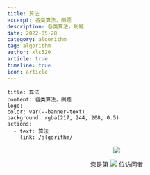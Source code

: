 ```yaml
---
title: 算法
excerpt: 各类算法，刷题
description: 各类算法，刷题
date: 2022-05-28
category: algorithm
tag: algorithm
author: xlc520
article: true
timeline: true
icon: article
---
```


```component VPBanner
title: 算法
content: 各类算法，刷题
logo: 
color: var(--banner-text)
background: rgba(217, 244, 208, 0.5)
actions:
  - text: 算法
    link: /algorithm/
```

<p align="center">
  <img src="https://metrics.lecoq.io/xlc520?template=classic&isocalendar=1&languages=1&people=1&activity=1&achievements=1&lines=1&repositories=1&notable=1&introduction=1&pagespeed=1&repositories=100&repositories.batch=100&repositories.forks=false&repositories.affiliations=owner&isocalendar.duration=full-year&languages.limit=8&languages.threshold=0%25&languages.colors=github&languages.sections=most-used&languages.indepth=false&languages.analysis.timeout=15&languages.categories=markup%2C%20programming&languages.recent.categories=markup%2C%20programming&languages.recent.load=300&languages.recent.days=14&people.limit=24&people.identicons=false&people.identicons.hide=false&people.size=28&people.types=followers%2C%20following&people.shuffle=false&activity.limit=5&activity.load=300&activity.days=14&activity.visibility=all&activity.timestamps=false&activity.filter=all&achievements.threshold=C&achievements.secrets=true&achievements.display=detailed&achievements.limit=0&notable.from=organization&notable.repositories=false&notable.indepth=false&notable.types=commit&repositories.featured=%20xlc520%2Fxlc520.github.io&introduction.title=true&pagespeed.url=xlc520.github.io&pagespeed.detailed=false&pagespeed.screenshot=false&config.timezone=Asia%2FShanghai" />
</p>
<p align="center">
  您是第  <img src="https://profile-counter.glitch.me/xlc520/count.svg" />  位访问者
</p>

<Share colorful service="email,qq,qzone,qrcode,weibo,telegram,twitter" />
